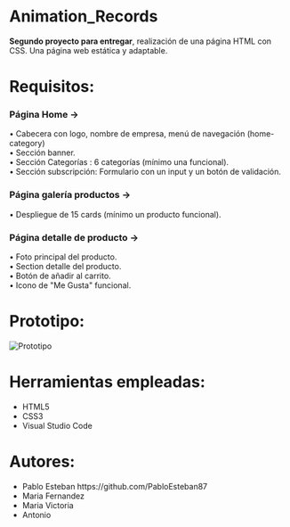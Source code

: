 # Animation_Records
<b>Segundo proyecto para entregar</b>, realización de una página HTML con CSS. Una página web estática y adaptable.

# Requisitos:
<h3>Página Home -></h3>
  •	Cabecera con logo, nombre de empresa, menú de navegación (home-category) <br>
  •	Sección banner. <br>
  •	Sección Categorías : 6 categorías (mínimo una funcional). <br>
  •	Sección subscripción: Formulario con un input y un botón de validación. <br> 
  <h3>Página galería productos -></h3>
  •	Despliegue de 15 cards (mínimo un producto funcional). <br> 
  <h3>Página detalle de producto -></h3>
  •	Foto principal del producto. <br> 
  •	Section detalle del producto. <br> 
  •	Botón de añadir al carrito. <br> 
  •	Icono de "Me Gusta" funcional. <br> 

# Prototipo:
![Prototipo](https://github.com/PabloEsteban87/Animation_Records/assets/133370570/47bfcf38-e5ed-4d88-8bc3-64203a49d138)

# Herramientas empleadas:
<ul>
  <li> HTML5 </li>
  <li> CSS3 </li>
  <li> Visual Studio Code </li>
  </ul>

# Autores:
<ul>
  <li>Pablo Esteban https://github.com/PabloEsteban87  </li>
  <li>Maria Fernandez</li>
  <li>Maria Victoria</li>
  <li>Antonio</li>
  </ul>

  

